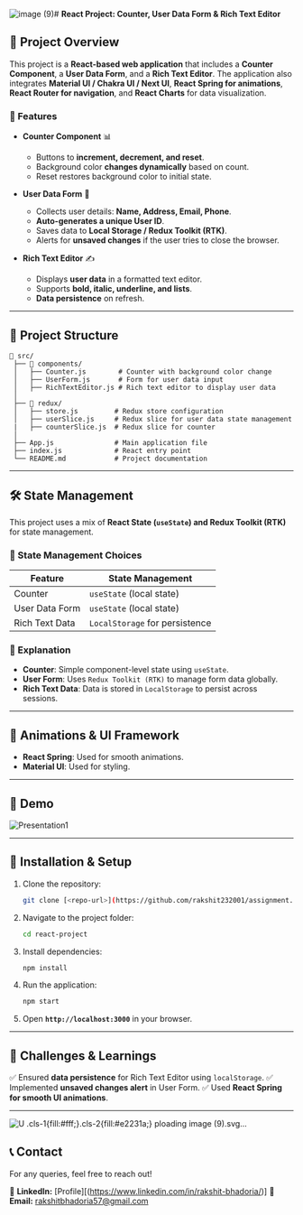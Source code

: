 ![image (9)](https://github.com/user-attachments/assets/5cf7fc4f-5404-404f-9d20-a9514164ee53)# **React Project: Counter, User Data Form & Rich Text Editor**

## **📌 Project Overview**
This project is a **React-based web application** that includes a **Counter Component**, a **User Data Form**, and a **Rich Text Editor**. The application also integrates **Material UI / Chakra UI / Next UI**, **React Spring for animations**, **React Router for navigation**, and **React Charts** for data visualization.

### **🔹 Features**
- **Counter Component** 📊  
  - Buttons to **increment, decrement, and reset**.
  - Background color **changes dynamically** based on count.
  - Reset restores background color to initial state.

- **User Data Form** 📝  
  - Collects user details: **Name, Address, Email, Phone**.
  - **Auto-generates a unique User ID**.
  - Saves data to **Local Storage / Redux Toolkit (RTK)**.
  - Alerts for **unsaved changes** if the user tries to close the browser.

- **Rich Text Editor** ✍️  
  - Displays **user data** in a formatted text editor.
  - Supports **bold, italic, underline, and lists**.
  - **Data persistence** on refresh.
  
---

## **📂 Project Structure**
```
📁 src/
 ├── 📁 components/
 │   ├── Counter.js        # Counter with background color change
 │   ├── UserForm.js       # Form for user data input
 │   ├── RichTextEditor.js # Rich text editor to display user data
 │
 ├── 📁 redux/
 │   ├── store.js         # Redux store configuration
 │   ├── userSlice.js     # Redux slice for user data state management
 |   ├── counterSlice.js  # Redux slice for counter
 │
 ├── App.js               # Main application file
 ├── index.js             # React entry point
 └── README.md            # Project documentation
```

---

## **🛠 State Management**
This project uses a mix of **React State (`useState`) and Redux Toolkit (RTK)** for state management.

### **📌 State Management Choices**
| Feature          | State Management |
|-----------------|-----------------|
| Counter         | `useState` (local state) |
| User Data Form  | `useState` (local state) |
| Rich Text Data  | `LocalStorage` for persistence |

### **🔹 Explanation**
- **Counter**: Simple component-level state using `useState`.
- **User Form**: Uses `Redux Toolkit (RTK)` to manage form data globally.
- **Rich Text Data**: Data is stored in `LocalStorage` to persist across sessions.

---

## **🎨 Animations & UI Framework**
- **React Spring**: Used for smooth animations.
- **Material UI**: Used for styling.

---

## **🎨 Demo**
![Presentation1](https://github.com/user-attachments/assets/594fad88-3919-4d01-918c-d246ef1c2a80)

---
## **🚀 Installation & Setup**
1. Clone the repository:
   ```sh
   git clone [<repo-url>](https://github.com/rakshit232001/assignment.git)
   ```
2. Navigate to the project folder:
   ```sh
   cd react-project
   ```
3. Install dependencies:
   ```sh
   npm install
   ```
4. Run the application:
   ```sh
   npm start
   ```
5. Open **`http://localhost:3000`** in your browser.

---

## **📌 Challenges & Learnings**
✅ Ensured **data persistence** for Rich Text Editor using `localStorage`.
✅ Implemented **unsaved changes alert** in User Form.
✅ Used **React Spring for smooth UI animations**.

---
![U<svg id="Layer_2" xmlns="http://www.w3.org/2000/svg" viewBox="0 0 1000 1000">
          <defs><style>.cls-1{fill:#fff;}.cls-2{fill:#e2231a;}</style>
          </defs>
          <g id="Layer_1-2">
            <rect class="cls-2" width="1000" height="1000"></rect>
            <path class="cls-1" d="m273.4,485.79h-28.31l-32.5-57.85c-2.75-5.4-4.94-9.83-6.73-13.99.43,11.48.74,30.05.74,42.51v29.33h-21.55v-106.21h28.3l31.73,56.47c2.53,4.42,5.14,9.62,7.56,15.03-.46-12.2-.78-31.8-.78-44.18v-27.32h21.55v106.21Z"></path>
            <path class="cls-1" d="m320.73,405.44c-22.42,0-37.48,16.73-37.48,41.64,0,26.71,13.08,40.25,38.87,40.25,9.29,0,19.53-1.82,28.11-5l.87-.33-2.5-17.31-1.36.55c-7.09,2.87-14.6,4.38-21.73,4.38s-12.13-1.58-15.35-4.83c-2.98-3.01-4.48-7.53-4.58-13.79h47.07l.17-.95c.71-3.91.79-8.99.79-10.98,0-21.06-12.29-33.63-32.87-33.63Zm-14.68,30.17c1.36-8.3,6.48-13.39,13.61-13.39,3.54,0,6.51,1.13,8.58,3.26,2.25,2.32,3.45,5.81,3.51,10.13h-25.7Z"></path>
            <path class="cls-1" d="m452.99,485.79h-23.08l-11.35-34.66c-1.27-4.44-2.32-8.5-3.31-12.73-1.37,5.61-2.81,10.36-4.19,14.72l-9.94,32.67h-22.03l-24.1-78.81h23.98l8.4,29.78c.49,1.86.99,3.7,1.49,5.57,1.12,4.19,2.28,8.49,3.37,12.83,1.33-6.18,2.89-11.65,4.61-17.49l9.5-30.69h20.62l9.64,29.74c1.98,6.64,3.74,12.53,5.18,18.62,1.28-5.95,2.68-11.48,4.31-17.64l9.02-30.72h22.61l-24.74,78.81Z"></path>
            <path class="cls-1" d="m519.99,485.79h-22.32v-37.53l-33.17-68.69h24.45l14,30.53c2.25,5.01,4.29,9.89,6.18,14.85,2.09-5.39,4.79-11.2,7.42-16.85l13.4-28.53h23.83l-33.79,68.54v37.68Z"></path>
            <path class="cls-1" d="m578.48,405.44c-23.7,0-40.25,17.38-40.25,42.25s12.75,39.63,36.86,39.63,40.26-17.83,40.26-42.4-13.09-39.48-36.87-39.48Zm-1.69,62.8c-10.72,0-15.93-7.37-15.93-22.55s8.75-21.32,16.24-21.32c10.51,0,15.63,7.08,15.63,21.63,0,13.72-6.11,22.24-15.94,22.24Z"></path>
            <path class="cls-1" d="m647.72,485.79h-22.01v-78.81h20.93v1.15c0,2.31-.17,5.64-.54,9.19,5.12-8.6,13.02-12.78,22.73-11.87l1.1.1-1.04,21.68-1.31-.26c-5.46-1.06-9.65-.32-12.81,2.28-4.69,3.85-7.06,11.98-7.06,24.14v32.4Z"></path>
            <polygon class="cls-1" points="749.06 485.79 721.59 485.79 699.68 450.79 699.68 485.79 677.66 485.79 677.66 371.11 699.68 371.11 699.68 436.34 720.24 406.98 747.2 406.98 719.5 443.11 749.06 485.79"></polygon>
            <rect class="cls-1" x="747.2" y="432.84" width="40.17" height="18.17"></rect>
            <path class="cls-1" d="m214.06,511.73c-11.33,0-20.2.2-27.93.62l-1.09.05v106.15h22.32v-36.5c2.09.18,4.08.18,5.62.18,24.61,0,41.79-15.29,41.79-37.18s-14.84-33.32-40.71-33.32Zm-2,51.57c-1.5,0-3.1-.11-4.7-.31v-32.54c1.92-.09,3.88-.09,5.93-.09,12.21,0,18.39,5.36,18.39,15.93s-7.52,16.86-19.62,17.01Z"></path>
            <path class="cls-1" d="m284.95,618.56h-22.01v-78.81h20.94v1.15c0,2.32-.17,5.64-.54,9.19,5.13-8.6,13.02-12.78,22.73-11.87l1.1.1-1.04,21.68-1.31-.26c-5.45-1.07-9.65-.33-12.81,2.28-4.69,3.85-7.06,11.98-7.06,24.14v32.4Z"></path>
            <path class="cls-1" d="m347.43,538.2c-22.42,0-37.48,16.73-37.48,41.64,0,26.71,13.08,40.26,38.87,40.26,9.29,0,19.53-1.83,28.11-5l.87-.32-2.5-17.31-1.36.55c-7.09,2.86-14.6,4.38-21.73,4.38s-12.13-1.58-15.35-4.84c-2.99-3.01-4.49-7.53-4.58-13.78h47.06l.18-.95c.71-3.91.79-8.98.79-10.98,0-21.06-12.29-33.63-32.87-33.63Zm-14.68,30.17c1.36-8.29,6.49-13.39,13.61-13.39,3.54,0,6.51,1.13,8.58,3.26,2.25,2.32,3.46,5.8,3.51,10.13h-25.7Z"></path>
            <path class="cls-1" d="m408.63,620.1c-6.54,0-12.71-.73-17.4-2.05l-.92-.26,1.61-19.02,1.47.64c4.38,1.9,10.16,2.98,15.85,2.98,6.78,0,11.16-2.81,11.16-7.16,0-4.62-4.19-6.3-11.03-8.68-8.94-3.09-20.06-6.95-20.06-22.88,0-12.39,8.84-25.63,33.63-25.63,4.25,0,9.53.59,14.09,1.56l.98.21-1.07,17.83-1.39-.42c-4.25-1.26-9.06-1.95-13.53-1.95s-10.08,1.16-10.08,6.7c0,4.37,4.24,6.15,11.17,8.68,9.08,3.32,20.38,7.46,20.38,22.87s-14.01,26.56-34.86,26.56"></path>
            <path class="cls-1" d="m495.86,538.2c-8.97,0-16.63,3.54-21.38,9.67.32-3.18.52-6.76.52-9.9v-34.1h-22.01v112.25l.84.23c9.21,2.59,18.09,3.74,28.79,3.74,26.25,0,42.56-17.19,42.56-44.87,0-23.53-10.69-37.02-29.32-37.02Zm-11.7,63.88c-3.68,0-6.62-.34-9.16-1.08v-20.7c0-11.38,5.37-23.48,15.32-23.48,5.12,0,11.93,2.12,11.93,20.4,0,16.27-6.26,24.86-18.09,24.86Z"></path>
            <path class="cls-1" d="m685.61,538.2c-22.42,0-37.48,16.73-37.48,41.64,0,26.71,13.08,40.26,38.87,40.26,9.29,0,19.53-1.83,28.1-5l.88-.32-2.5-17.31-1.36.55c-7.09,2.86-14.6,4.38-21.73,4.38s-12.13-1.58-15.35-4.84c-2.99-3.01-4.49-7.53-4.58-13.78h47.07l.17-.95c.71-3.91.79-8.98.79-10.98,0-21.06-12.29-33.63-32.87-33.63Zm-14.68,30.17c1.36-8.29,6.49-13.39,13.61-13.39,3.54,0,6.51,1.13,8.59,3.26,2.24,2.32,3.45,5.8,3.51,10.13h-25.7Z"></path>
            <path class="cls-1" d="m749.31,618.56h-22.01v-78.81h20.93v1.15c0,2.32-.17,5.64-.54,9.19,5.12-8.6,13.01-12.78,22.73-11.87l1.1.1-1.04,21.68-1.31-.26c-5.45-1.07-9.64-.33-12.8,2.28-4.69,3.85-7.06,11.98-7.06,24.14v32.4Z"></path>
            <rect class="cls-1" x="780.4" y="539.74" width="22.01" height="78.81"></rect>
            <path class="cls-1" d="m791.41,530.66c-7.46,0-13.31-5.71-13.31-13.01s5.98-13.16,13.31-13.16,13.47,5.78,13.47,13.16-6.05,13.01-13.47,13.01"></path>
            <path class="cls-1" d="m858.73,618.56h21.18l-.1-1.24c-.51-6.93-.61-14.49-.61-19.62v-31.55c0-19.69-9.55-28.1-31.94-28.1-9.92,0-21.17,2.04-29.37,5.32l-.9.36,3.73,17.42,1.3-.56c7.12-3.07,16.22-5.14,22.63-5.14,9.15,0,12.54,3.32,12.54,12.24v1.62c-28.5.26-44.18,10.1-44.18,27.78,0,13.76,9.25,23.01,23.02,23.01,9.53,0,18.04-4.11,22.95-10.8-.21,3-.25,5.9-.25,8.11v1.15Zm-1.54-33.17c0,8.33-5.67,17.32-14.85,17.32-4.76,0-8.07-3.2-8.07-7.78s2.41-10.17,22.93-10.38v.84Z"></path>
            <path class="cls-1" d="m961,618.56h-21.86v-50.1c0-8.25-2.35-11.47-8.39-11.47-9.13,0-16.55,10.53-16.55,23.48v38.1h-22.01v-78.81h20.94v1.15c0,2.49-.14,5.8-.42,8.89,5.57-7.42,14.2-11.58,24.36-11.58,15.66,0,23.94,8.81,23.94,25.48v54.87Z"></path>
            <path class="cls-1" d="m643.43,599.74l-1.35.39c-2.35.7-5.12,1.03-8.44,1.03-5.59,0-7.93-1.59-7.93-11.47v-32.4h18.62v-17.55h-18.62v-29.13l-21.86,5.85v23.28h-22.33l-9.35,26.79c-1.93,5.55-4.53,13.67-6.36,20.36-1.49-5.7-3.22-11.65-5.01-17.13l-10.58-30.02h-24.49l28.75,77.66-2.32,6.39c-3.34,9.63-8.66,14.31-16.3,14.31-2.96,0-6.36-.54-9.35-1.49l-1.31-.42-2.63,19.36,1.05.22c2.99.63,7.72,1.11,11.01,1.11,19.26,0,29.99-9.42,39.56-34.77l29.67-79.04v51.85c0,18.82,5.88,25.17,23.32,25.17,5.1,0,11.42-.82,16.9-2.19l.96-.24-1.6-17.93Z"></path>
            <polygon class="cls-1" points="39 525.62 39 548.85 108.7 548.85 108.7 618.56 131.94 618.56 131.94 525.62 39 525.62"></polygon>
            <polygon class="cls-1" points="131.94 379.58 123.22 379.58 123.22 463.8 39 463.8 39 472.52 131.94 472.52 131.94 379.58"></polygon>
          </g>
        </svg>ploading image (9).svg…]()


## **📞 Contact**
For any queries, feel free to reach out!

🔗 **LinkedIn:** [Profile][(https://www.linkedin.com/in/rakshit-bhadoria/)]
📧 **Email:** rakshitbhadoria57@gmail.com 
